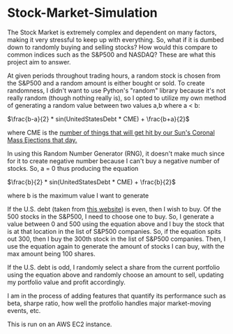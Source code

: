 # Stock-Market-Simulation

The Stock Market is extremely complex and dependent on many factors, making it very stressful to keep up with everything. So, what if it is dumbed down to randomly buying and selling stocks? How would this compare to common indices such as the S&P500 and NASDAQ? These are what this project aim to answer.

At given periods throughout trading hours, a random stock is chosen from the S&P500 and a random amount is either bought or sold. To create randomness, I didn't want to use Python's "random" library because it's not really random (though nothing really is), so I opted to utilize my own method of generating a random value between two values a,b where a < b:

$\frac{b-a}{2} * sin(UnitedStatesDebt * CME) + \frac{b+a}{2}$

where CME is the [number of things that will get hit by our Sun's Coronal Mass Ejections that day.](https://kauai.ccmc.gsfc.nasa.gov/DONKI/WS/get/CME?startDate=2023-10-09&endDate=2023-10-09)

In using this Random Number Generator (RNG), it doesn't make much since for it to create negative number because I can't buy a negative number of stocks. So, a = 0 thus producing the equation 

$\frac{b}{2} * sin(UnitedStatesDebt * CME) + \frac{b}{2}$

where b is the maximum value I want to generate

If the U.S. debt (taken from [this website](https://www.usdebtclock.org/world-debt-clock.html)) is even, then I wish to buy. Of the 500 stocks in the S&P500, I need to choose one to buy. So, I generate a value between 0 and 500 using the equation above and I buy the stock that is at that location in the list of S&P500 companies. So, if the equation spits out 300, then I buy the 300th stock in the list of S&P500 companies. Then, I use the equation again to generate the amount of stocks I can buy, with the max amount being 100 shares.

If the U.S. debt is odd, I randomly select a share from the current portfolio using the equation above and randomly choose an amount to sell, updating my portfolio value and profit accordingly. 

I am in the process of adding features that quantify its performance such as beta, sharpe ratio, how well the protfolio handles major market-moving events, etc.

This is run on an AWS EC2 instance.

